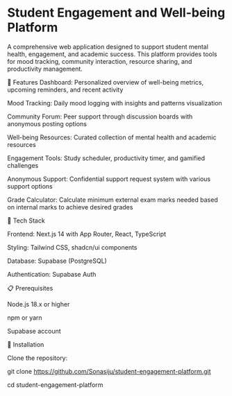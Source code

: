 # Student Engagement and Well-being Platform
A comprehensive web application designed to support student mental health, engagement, and academic success. This platform provides tools for mood tracking, community interaction, resource sharing, and productivity management.



🌟 Features
Dashboard: Personalized overview of well-being metrics, upcoming reminders, and recent activity

Mood Tracking: Daily mood logging with insights and patterns visualization

Community Forum: Peer support through discussion boards with anonymous posting options

Well-being Resources: Curated collection of mental health and academic resources

Engagement Tools: Study scheduler, productivity timer, and gamified challenges

Anonymous Support: Confidential support request system with various support options

Grade Calculator: Calculate minimum external exam marks needed based on internal marks to achieve desired grades

🚀 Tech Stack

Frontend: Next.js 14 with App Router, React, TypeScript

Styling: Tailwind CSS, shadcn/ui components

Database: Supabase (PostgreSQL)

Authentication: Supabase Auth

📋 Prerequisites

Node.js 18.x or higher

npm or yarn

Supabase account

🔧 Installation

Clone the repository:

git clone https://github.com/Sonasiju/student-engagement-platform.git

cd student-engagement-platform
